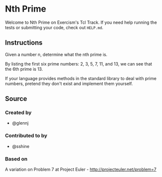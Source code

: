 # Nth Prime

Welcome to Nth Prime on Exercism's Tcl Track.
If you need help running the tests or submitting your code, check out `HELP.md`.

## Instructions

Given a number n, determine what the nth prime is.

By listing the first six prime numbers: 2, 3, 5, 7, 11, and 13, we can see that
the 6th prime is 13.

If your language provides methods in the standard library to deal with prime
numbers, pretend they don't exist and implement them yourself.

## Source

### Created by

- @glennj

### Contributed to by

- @sshine

### Based on

A variation on Problem 7 at Project Euler - http://projecteuler.net/problem=7